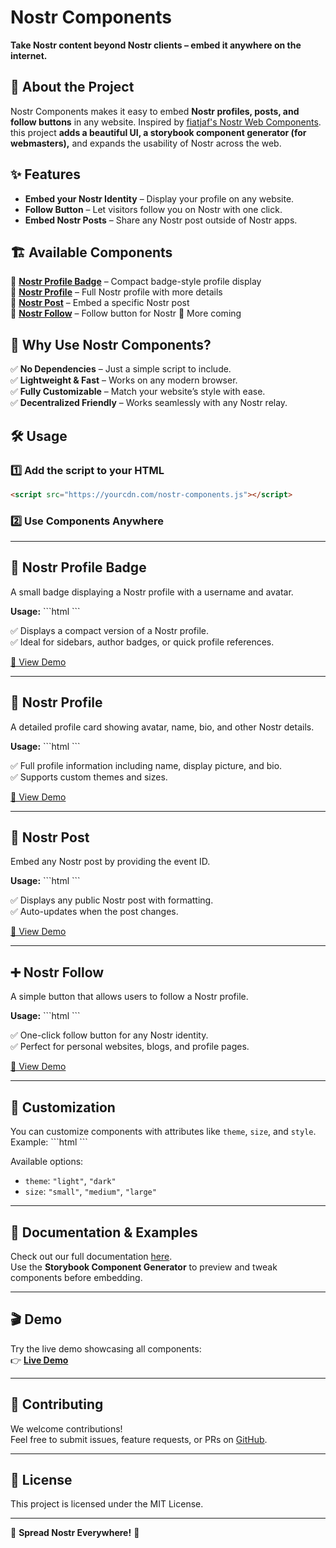 # Nostr Components

**Take Nostr content beyond Nostr clients – embed it anywhere on the internet.**

## 🚀 About the Project

Nostr Components makes it easy to embed **Nostr profiles, posts, and follow buttons** in any website. Inspired by [fiatjaf's Nostr Web Components](https://unpkg.com/nostr-web-components@0.0.6/demo.html). this project **adds a beautiful UI, a storybook component generator (for webmasters),** and expands the usability of Nostr across the web.

## ✨ Features

- **Embed your Nostr Identity** – Display your profile on any website.
- **Follow Button** – Let visitors follow you on Nostr with one click.
- **Embed Nostr Posts** – Share any Nostr post outside of Nostr apps.

## 🏗️ Available Components

🔹 **[Nostr Profile Badge](#-nostr-profile-badge)** – Compact badge-style profile display  
🔹 **[Nostr Profile](#-nostr-profile)** – Full Nostr profile with more details  
🔹 **[Nostr Post](#-nostr-post)** – Embed a specific Nostr post  
🔹 **[Nostr Follow](#-nostr-follow)** – Follow button for Nostr
🔹 More coming

## 📌 Why Use Nostr Components?

✅ **No Dependencies** – Just a simple script to include.  
✅ **Lightweight & Fast** – Works on any modern browser.  
✅ **Fully Customizable** – Match your website’s style with ease.  
✅ **Decentralized Friendly** – Works seamlessly with any Nostr relay.  

## 🛠️ Usage

### 1️⃣ Add the script to your HTML
```html
<script src="https://yourcdn.com/nostr-components.js"></script>
```


### 2️⃣ Use Components Anywhere

---

## 🔖 Nostr Profile Badge

A small badge displaying a Nostr profile with a username and avatar.

**Usage:**
\`\`\`html
<nostr-profile-badge pubkey="npub1...."></nostr-profile-badge>
\`\`\`

✅ Displays a compact version of a Nostr profile.  
✅ Ideal for sidebars, author badges, or quick profile references.  

[🔗 View Demo](#-demo)

---

## 👤 Nostr Profile

A detailed profile card showing avatar, name, bio, and other Nostr details.

**Usage:**
\`\`\`html
<nostr-profile pubkey="npub1...."></nostr-profile>
\`\`\`

✅ Full profile information including name, display picture, and bio.  
✅ Supports custom themes and sizes.  

[🔗 View Demo](#-demo)

---

## 📝 Nostr Post

Embed any Nostr post by providing the event ID.

**Usage:**
\`\`\`html
<nostr-post event-id="note1...."></nostr-post>
\`\`\`

✅ Displays any public Nostr post with formatting.  
✅ Auto-updates when the post changes.  

[🔗 View Demo](#-demo)

---

## ➕ Nostr Follow

A simple button that allows users to follow a Nostr profile.

**Usage:**
\`\`\`html
<nostr-follow pubkey="npub1...."></nostr-follow>
\`\`\`

✅ One-click follow button for any Nostr identity.  
✅ Perfect for personal websites, blogs, and profile pages.  

[🔗 View Demo](#-demo)

---

## 🎨 Customization

You can customize components with attributes like `theme`, `size`, and `style`.  
Example:
\`\`\`html
<nostr-profile pubkey="npub1...." theme="dark" size="large"></nostr-profile>
\`\`\`

Available options:
- `theme`: `"light"`, `"dark"`
- `size`: `"small"`, `"medium"`, `"large"`

---

## 📖 Documentation & Examples

Check out our full documentation [here](https://yourwebsite.com/docs).  
Use the **Storybook Component Generator** to preview and tweak components before embedding.

---

## 🎬 Demo

Try the live demo showcasing all components:  
👉 **[Live Demo](https://yourwebsite.com/demo)**

---

## 🤝 Contributing

We welcome contributions!  
Feel free to submit issues, feature requests, or PRs on [GitHub](https://github.com/your-repo/nostr-components).

---

## 📝 License

This project is licensed under the MIT License.

---
💙 **Spread Nostr Everywhere!** 🚀
